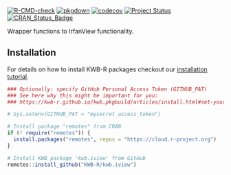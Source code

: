 [![R-CMD-check](https://github.com/KWB-R/kwb.iview/workflows/R-CMD-check/badge.svg)](https://github.com/KWB-R/kwb.iview/actions?query=workflow%3AR-CMD-check)
[![pkgdown](https://github.com/KWB-R/kwb.iview/workflows/pkgdown/badge.svg)](https://github.com/KWB-R/kwb.iview/actions?query=workflow%3Apkgdown)
[![codecov](https://codecov.io/github/KWB-R/kwb.iview/branch/main/graphs/badge.svg)](https://codecov.io/github/KWB-R/kwb.iview)
[![Project Status](https://img.shields.io/badge/lifecycle-experimental-orange.svg)](https://www.tidyverse.org/lifecycle/#experimental)
[![CRAN_Status_Badge](https://www.r-pkg.org/badges/version/kwb.iview)]()

Wrapper functions to IrfanView functionality.

## Installation

For details on how to install KWB-R packages checkout our [installation tutorial](https://kwb-r.github.io/kwb.pkgbuild/articles/install.html).

```r
### Optionally: specify GitHub Personal Access Token (GITHUB_PAT)
### See here why this might be important for you:
### https://kwb-r.github.io/kwb.pkgbuild/articles/install.html#set-your-github_pat

# Sys.setenv(GITHUB_PAT = "mysecret_access_token")

# Install package "remotes" from CRAN
if (! require("remotes")) {
  install.packages("remotes", repos = "https://cloud.r-project.org")
}

# Install KWB package 'kwb.iview' from GitHub
remotes::install_github("KWB-R/kwb.iview")
```
